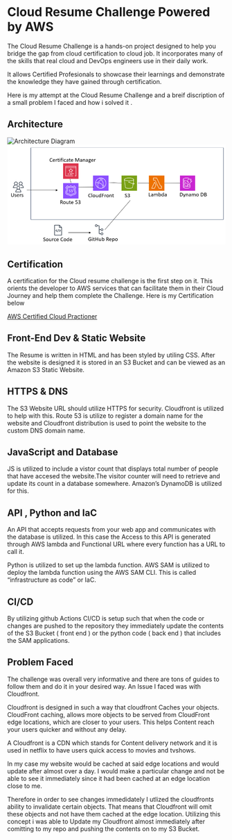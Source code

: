 
# Cloud Resume Challenge Powered by AWS

The Cloud Resume Challenge is a hands-on project designed to help you bridge the gap from cloud certification to cloud job. It incorporates many of the skills that real cloud and DevOps engineers use in their daily work. 

It allows Certified Profesionals to showcase their learnings and demonstrate the knowledge they have gained through certification.

Here is my attempt at the Cloud Resume Challenge and a breif discription of a small problem I faced and how i solved it .


## Architecture

![Architecture Diagram]()![Architecture Diagram](/website/assets/images/Arch.png)

## Certification

A certification for the Cloud resume challenge is the first step on it. This orients the developer to AWS services that can facilitate them in their Cloud Journey and help them complete the Challenge. Here is my Certification below

[AWS Certified Cloud Practioner]( https://www.credly.com/badges/ca536060-8c52-46ac-903a-26baa9fa8f08/public_url )


## Front-End Dev & Static Website 

The Resume is written in HTML and has been styled by utiling CSS. After the website is designed it is stored in an S3 Bucket and can be viewed as an Amazon S3 Static Website.

## HTTPS & DNS

The S3 Website URL should utilize HTTPS for security. Cloudfront is utilized to help with this. Route 53 is utilize to register a domain name for the website and Cloudfront distribution is used to point the website to the custom DNS domain name.
## JavaScript and Database

JS is utilized to include a vistor count that displays total number of people that have accesed the website.The visitor counter will need to retrieve and update its count in a database somewhere. Amazon’s DynamoDB is utilized for this.
## API , Python and IaC

An API that accepts requests from your web app and communicates with the database is utilized. In this case the Access to this API is generated through AWS lambda and Functional URL where every function has a URL to call it. 

Python is utilized to set up the lambda function. AWS SAM is utilized to deploy the lambda function using the AWS SAM CLI. This is called “infrastructure as code” or IaC.
## CI/CD

By utilizing github Actions CI/CD is setup such that when the code or changes are pushed to the repository they immediately update the contents of the S3 Bucket ( front end ) or the python code ( back end ) that includes the SAM applications.


## Problem Faced

The challenge was overall very informative and there are tons of guides to follow them and do it in your desired way. An Issue I faced was with Cloudfront.

Cloudfront is designed in such a way that cloudfront Caches your objects. CloudFront caching, allows more objects to be served from CloudFront edge locations, which are closer to your users. This helps Content reach your users quicker and without any delay.

A Cloudfront is a CDN which stands for Content delivery network and it is used in netflix to have users quick access to movies and tvshows.

In my case my website would be cached at said edge locations and would update after almost over a day. I would make a particular change and not be able to see it immediately since it had been cached at an edge location close to me. 

Therefore in order to see changes immedidately I utlized the cloudfronts ability to invalidate certain objects. That means that Cloudfront will omit these objects and not have them cached at the edge location. Utilizing this concept i was able to Update my Cloudfront almost immediately after comitting to my repo and pushing the contents on to my S3 Bucket.
